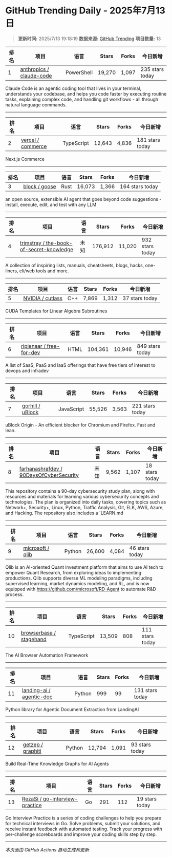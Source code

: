 # GitHub Trending Daily - 2025年7月13日

> **更新时间:** 2025/7/13 19:18:19
> **数据来源:** [GitHub Trending](https://github.com/trending)
> **项目数量:** 13

| 排名 | 项目 | 语言 | Stars | Forks | 今日新增 |
|------|------|------|-------|-------|-----------|
| 1 | [anthropics / claude-code](https://github.com/anthropics/claude-code) | PowerShell | 19,270 | 1,097 | 235 stars today |

Claude Code is an agentic coding tool that lives in your terminal, understands your codebase, and helps you code faster by executing routine tasks, explaining complex code, and handling git workflows - all through natural language commands.

---

| 排名 | 项目 | 语言 | Stars | Forks | 今日新增 |
|------|------|------|-------|-------|-----------|
| 2 | [vercel / commerce](https://github.com/vercel/commerce) | TypeScript | 12,643 | 4,836 | 181 stars today |

Next.js Commerce

---

| 排名 | 项目 | 语言 | Stars | Forks | 今日新增 |
|------|------|------|-------|-------|-----------|
| 3 | [block / goose](https://github.com/block/goose) | Rust | 16,073 | 1,366 | 164 stars today |

an open source, extensible AI agent that goes beyond code suggestions - install, execute, edit, and test with any LLM

---

| 排名 | 项目 | 语言 | Stars | Forks | 今日新增 |
|------|------|------|-------|-------|-----------|
| 4 | [trimstray / the-book-of-secret-knowledge](https://github.com/trimstray/the-book-of-secret-knowledge) | 未知 | 176,912 | 11,020 | 932 stars today |

A collection of inspiring lists, manuals, cheatsheets, blogs, hacks, one-liners, cli/web tools and more.

---

| 排名 | 项目 | 语言 | Stars | Forks | 今日新增 |
|------|------|------|-------|-------|-----------|
| 5 | [NVIDIA / cutlass](https://github.com/NVIDIA/cutlass) | C++ | 7,869 | 1,312 | 37 stars today |

CUDA Templates for Linear Algebra Subroutines

---

| 排名 | 项目 | 语言 | Stars | Forks | 今日新增 |
|------|------|------|-------|-------|-----------|
| 6 | [ripienaar / free-for-dev](https://github.com/ripienaar/free-for-dev) | HTML | 104,361 | 10,946 | 849 stars today |

A list of SaaS, PaaS and IaaS offerings that have free tiers of interest to devops and infradev

---

| 排名 | 项目 | 语言 | Stars | Forks | 今日新增 |
|------|------|------|-------|-------|-----------|
| 7 | [gorhill / uBlock](https://github.com/gorhill/uBlock) | JavaScript | 55,526 | 3,563 | 221 stars today |

uBlock Origin - An efficient blocker for Chromium and Firefox. Fast and lean.

---

| 排名 | 项目 | 语言 | Stars | Forks | 今日新增 |
|------|------|------|-------|-------|-----------|
| 8 | [farhanashrafdev / 90DaysOfCyberSecurity](https://github.com/farhanashrafdev/90DaysOfCyberSecurity) | 未知 | 9,562 | 1,107 | 18 stars today |

This repository contains a 90-day cybersecurity study plan, along with resources and materials for learning various cybersecurity concepts and technologies. The plan is organized into daily tasks, covering topics such as Network+, Security+, Linux, Python, Traffic Analysis, Git, ELK, AWS, Azure, and Hacking. The repository also includes a `LEARN.md

---

| 排名 | 项目 | 语言 | Stars | Forks | 今日新增 |
|------|------|------|-------|-------|-----------|
| 9 | [microsoft / qlib](https://github.com/microsoft/qlib) | Python | 26,600 | 4,084 | 46 stars today |

Qlib is an AI-oriented Quant investment platform that aims to use AI tech to empower Quant Research, from exploring ideas to implementing productions. Qlib supports diverse ML modeling paradigms, including supervised learning, market dynamics modeling, and RL, and is now equipped with https://github.com/microsoft/RD-Agent to automate R&D process.

---

| 排名 | 项目 | 语言 | Stars | Forks | 今日新增 |
|------|------|------|-------|-------|-----------|
| 10 | [browserbase / stagehand](https://github.com/browserbase/stagehand) | TypeScript | 13,509 | 808 | 111 stars today |

The AI Browser Automation Framework

---

| 排名 | 项目 | 语言 | Stars | Forks | 今日新增 |
|------|------|------|-------|-------|-----------|
| 11 | [landing-ai / agentic-doc](https://github.com/landing-ai/agentic-doc) | Python | 999 | 99 | 131 stars today |

Python library for Agentic Document Extraction from LandingAI

---

| 排名 | 项目 | 语言 | Stars | Forks | 今日新增 |
|------|------|------|-------|-------|-----------|
| 12 | [getzep / graphiti](https://github.com/getzep/graphiti) | Python | 12,794 | 1,091 | 93 stars today |

Build Real-Time Knowledge Graphs for AI Agents

---

| 排名 | 项目 | 语言 | Stars | Forks | 今日新增 |
|------|------|------|-------|-------|-----------|
| 13 | [RezaSi / go-interview-practice](https://github.com/RezaSi/go-interview-practice) | Go | 291 | 112 | 19 stars today |

Go Interview Practice is a series of coding challenges to help you prepare for technical interviews in Go. Solve problems, submit your solutions, and receive instant feedback with automated testing. Track your progress with per-challenge scoreboards and improve your coding skills step by step.

---


*本页面由 GitHub Actions 自动生成和更新*
